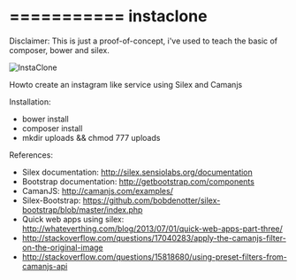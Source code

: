 

===========
instaclone
===========

Disclaimer: 
This is just a proof-of-concept, i've used to teach the basic of composer, bower and silex.

![InstaClone](https://raw.github.com/paolomainardi/instaclone/master/screenshots/alpha1.png)

Howto create an instagram like service using Silex and Camanjs

Installation:

* bower install
* composer install
* mkdir uploads && chmod 777 uploads

References:

* Silex documentation: http://silex.sensiolabs.org/documentation
* Bootstrap documentation: http://getbootstrap.com/components
* CamanJS: http://camanjs.com/examples/
* Silex-Bootstrap: https://github.com/bobdenotter/silex-bootstrap/blob/master/index.php
* Quick web apps using silex: http://whateverthing.com/blog/2013/07/01/quick-web-apps-part-three/
* http://stackoverflow.com/questions/17040283/apply-the-camanjs-filter-on-the-original-image
* http://stackoverflow.com/questions/15818680/using-preset-filters-from-camanjs-api

